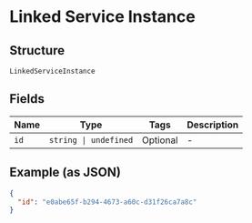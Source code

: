 
# Linked Service Instance

## Structure

`LinkedServiceInstance`

## Fields

| Name | Type | Tags | Description |
|  --- | --- | --- | --- |
| `id` | `string \| undefined` | Optional | - |

## Example (as JSON)

```json
{
  "id": "e0abe65f-b294-4673-a60c-d31f26ca7a8c"
}
```

